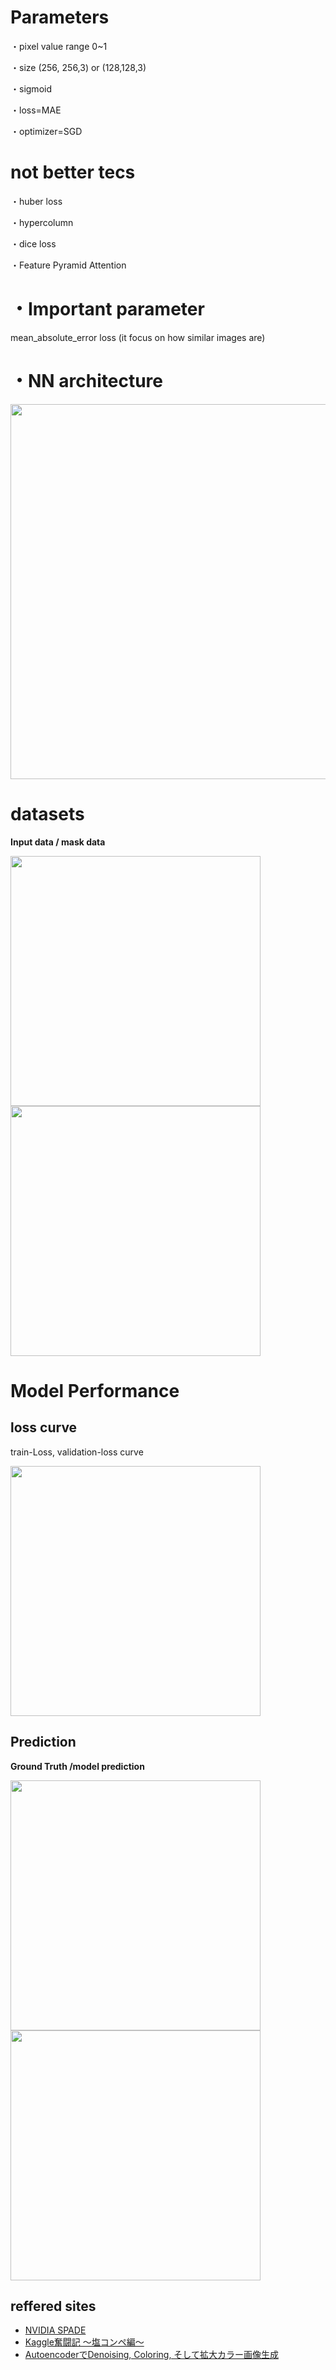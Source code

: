 # Parameters

・pixel value range 0~1

・size (256, 256,3) or (128,128,3)

・sigmoid

・loss=MAE

・optimizer=SGD




# not better tecs

・huber loss

・hypercolumn

・dice loss

・Feature Pyramid Attention



# ・Important  parameter
mean_absolute_error loss (it focus on how similar images are)




# ・NN architecture

<img src="https://user-images.githubusercontent.com/48679574/93949013-d6373080-fd7a-11ea-983b-8c760660ad46.png" width="600px">



# datasets
<b>Input data / mask data</b>

<img src="https://user-images.githubusercontent.com/48679574/93950315-282d8580-fd7e-11ea-90f9-a903d8ecedb8.png" width="400px"><img src="https://user-images.githubusercontent.com/48679574/93950459-835f7800-fd7e-11ea-8637-8c4da1d704df.png" width="400px">





# Model Performance

## loss curve
train-Loss, validation-loss curve

<img src="https://user-images.githubusercontent.com/48679574/93953140-9295f400-fd85-11ea-8fc0-c5b5c55698c4.png" width="400px">


## Prediction

<b>Ground Truth /model prediction</b>

<img src="https://user-images.githubusercontent.com/48679574/93964301-40ab9900-fd9a-11ea-820c-243f312cc260.png" width="400px"><img src="https://user-images.githubusercontent.com/48679574/93964301-40ab9900-fd9a-11ea-820c-243f312cc260.png" width="400px">



## reffered sites

- [NVIDIA SPADE](https://qiita.com/Phoeboooo/items/ad6c0461ab052aae8e89)
- [Kaggle奮闘記 〜塩コンペ編〜](http://phalanks.hatenablog.jp/entry/2018/12/23/195354)
- [AutoencoderでDenoising, Coloring, そして拡大カラー画像生成](https://qiita.com/MuAuan/items/e5f3e67ee24a776380aa)
